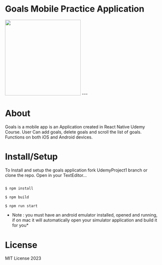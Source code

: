 # Goals Mobile Practice Application
<img src='./img/goalApp.png' width='250'>
---

# About

Goals  is a mobile app is an Application created in React Native Udemy Course. User Can add goals, delete goals and scroll the list of goals. Functions on both iOS and Android devices.

# Install/Setup

To Install and setup the goals application fork UdemyProject1 branch or clone the repo. Open in your TextEditor...

```bash

$ npm install

$ npm build

$ npm run start

```

* Note :  you must have an android emulator installed, opened and running, if on mac it will automatically open your simulator application and build it for you*


# License 

MIT License 2023

